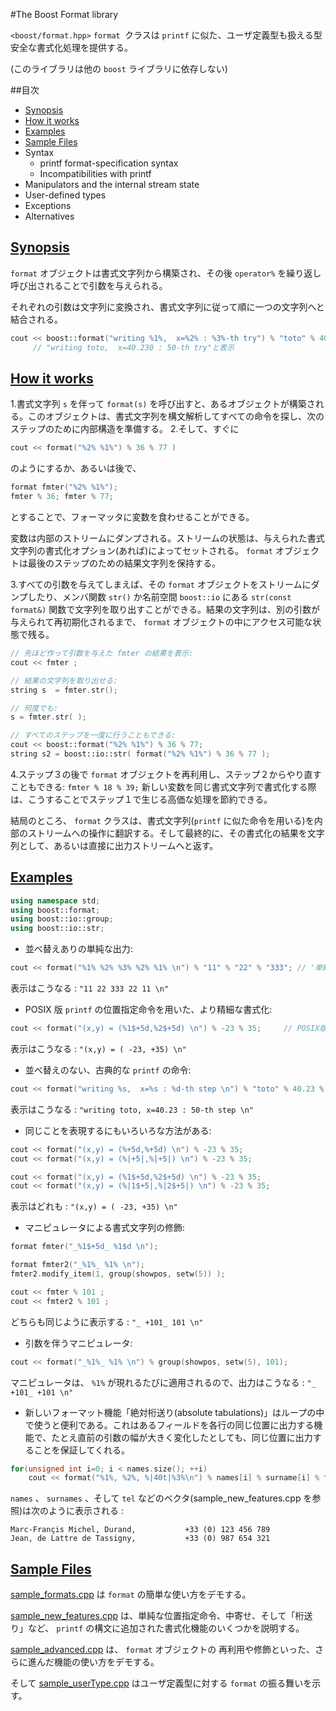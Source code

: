 #The Boost Format library

`<boost/format.hpp>` `format `クラスは `printf` に似た、ユーザ定義型も扱える型安全な書式化処理を提供する。 

(このライブラリは他の `boost` ライブラリに依存しない)


##目次
- [Synopsis](#synopsis)
- [How it works](#hot-it-works)
- [Examples](#examples)
- [Sample Files](#sample-files)
- Syntax
	- printf format-specification syntax
	- Incompatibilities with printf
- Manipulators and the internal stream state
- User-defined types
- Exceptions
- Alternatives


## <a name="synopsis" href="synopsis">Synopsis</a>
`format` オブジェクトは書式文字列から構築され、その後 `operator%` を繰り返し呼び出されることで引数を与えられる。 

それぞれの引数は文字列に変換され、書式文字列に従って順に一つの文字列へと結合される。

```cpp
cout << boost::format("writing %1%,  x=%2% : %3%-th try") % "toto" % 40.23 % 50; 
     // "writing toto,  x=40.230 : 50-th try"と表示
```


## <a name="hot-it-works" href="hot-it-works">How it works</a>

1.書式文字列 `s` を伴って `format(s)` を呼び出すと、あるオブジェクトが構築される。このオブジェクトは、書式文字列を構文解析してすべての命令を探し、次のステップのために内部構造を準備する。
2.そして、すぐに

```cpp
cout << format("%2% %1%") % 36 % 77 )
```

のようにするか、あるいは後で、

```cpp
format fmter("%2% %1%");
fmter % 36; fmter % 77;
```

とすることで、フォーマッタに変数を食わせることができる。 

変数は内部のストリームにダンプされる。ストリームの状態は、与えられた書式文字列の書式化オプション(あれば)によってセットされる。 `format` オブジェクトは最後のステップのための結果文字列を保持する。

3.すべての引数を与えてしまえば、その `format` オブジェクトをストリームにダンプしたり、メンバ関数 `str()` か名前空間 `boost::io` にある `str(const format&)` 関数で文字列を取り出すことができる。結果の文字列は、別の引数が与えられて再初期化されるまで、 `format` オブジェクトの中にアクセス可能な状態で残る。

```cpp
// 先ほど作って引数を与えた fmter の結果を表示:
cout << fmter ;  

// 結果の文字列を取り出せる:
string s  = fmter.str();

// 何度でも:
s = fmter.str( );

// すべてのステップを一度に行うこともできる:
cout << boost::format("%2% %1%") % 36 % 77; 
string s2 = boost::io::str( format("%2% %1%") % 36 % 77 );
```

4.ステップ３の後で `format` オブジェクトを再利用し、ステップ２からやり直すこともできる: `fmter % 18 % 39;`
新しい変数を同じ書式文字列で書式化する際は、こうすることでステップ１で生じる高価な処理を節約できる。

結局のところ、 `format` クラスは、書式文字列(`printf` に似た命令を用いる)を内部のストリームへの操作に翻訳する。そして最終的に、その書式化の結果を文字列として、あるいは直接に出力ストリームへと返す。


## <a name="examples" href="examples">Examples</a>

```cpp
using namespace std;
using boost::format;
using boost::io::group;
using boost::io::str;
```

- 並べ替えありの単純な出力:

```cpp
cout << format("%1% %2% %3% %2% %1% \n") % "11" % "22" % "333"; // '単純な'形式。
```

表示はこうなる : `"11 22 333 22 11 \n"`


- POSIX 版 `printf` の位置指定命令を用いた、より精細な書式化:

```cpp
cout << format("(x,y) = (%1$+5d,%2$+5d) \n") % -23 % 35;     // POSIX版Printf形式
```

表示はこうなる : `"(x,y) = ( -23, +35) \n"`


- 並べ替えのない、古典的な `printf` の命令:

```cpp
cout << format("writing %s,  x=%s : %d-th step \n") % "toto" % 40.23 % 50; 
```

表示はこうなる : `"writing toto, x=40.23 : 50-th step \n"`


- 同じことを表現するにもいろいろな方法がある:

```cpp
cout << format("(x,y) = (%+5d,%+5d) \n") % -23 % 35;
cout << format("(x,y) = (%|+5|,%|+5|) \n") % -23 % 35;

cout << format("(x,y) = (%1$+5d,%2$+5d) \n") % -23 % 35;
cout << format("(x,y) = (%|1$+5|,%|2$+5|) \n") % -23 % 35;
```

表示はどれも : `"(x,y) = ( -23, +35) \n"`


- マニピュレータによる書式文字列の修飾:

```cpp
format fmter("_%1$+5d_ %1$d \n");

format fmter2("_%1%_ %1% \n");
fmter2.modify_item(1, group(showpos, setw(5)) ); 

cout << fmter % 101 ;
cout << fmter2 % 101 ;
```

どちらも同じように表示する : `"_ +101_ 101 \n"`


- 引数を伴うマニピュレータ:

```cpp
cout << format("_%1%_ %1% \n") % group(showpos, setw(5), 101);
```

マニピュレータは、 `%1%` が現れるたびに適用されるので、出力はこうなる : `"_ +101_ +101 \n"`


- 新しいフォーマット機能「絶対桁送り(absolute tabulations)」はループの中で使うと便利である。これはあるフィールドを各行の同じ位置に出力する機能で、たとえ直前の引数の幅が大きく変化したとしても、同じ位置に出力することを保証してくれる。

```cpp
for(unsigned int i=0; i < names.size(); ++i)
    cout << format("%1%, %2%, %|40t|%3%\n") % names[i] % surname[i] % tel[i];
```

`names` 、 `surnames` 、そして `tel` などのベクタ(sample_new_features.cpp を参照)は次のように表示される :

```
Marc-Françis Michel, Durand,           +33 (0) 123 456 789
Jean, de Lattre de Tassigny,           +33 (0) 987 654 321
```


## <a name="sample-files" href="sample-files">Sample Files</a>
[sample_formats.cpp](./example/sample_formats.cpp.md) は `format` の簡単な使い方をデモする。

[sample_new_features.cpp](./example/sample_new_features.cpp.md) は、単純な位置指定命令、中寄せ、そして「桁送り」など、 `printf` の構文に追加された書式化機能のいくつかを説明する。

[sample_advanced.cpp](./example/sample_advanced.cpp.md) は、 `format` オブジェクトの 再利用や修飾といった、さらに進んだ機能の使い方をデモする。

そして [sample_userType.cpp](./example/sample_userType.cpp.md) はユーザ定義型に対する `format` の振る舞いを示す。


